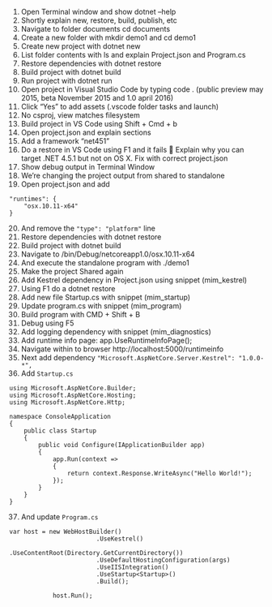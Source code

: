 1.	Open Terminal window and show dotnet –help
2.	Shortly explain new, restore, build, publish, etc
3.	Navigate to folder documents cd documents
4.	Create a new folder with mkdir demo1 and cd demo1
5.	Create new project with dotnet new
6.	List folder contents with ls and explain Project.json and Program.cs
7.	Restore dependencies with dotnet restore
8.	Build project with dotnet build
9.	Run project with dotnet run
10.	 Open project in Visual Studio Code by typing code . (public preview may 2015, beta November 2015 and 1.0 april 2016)
11.	 Click “Yes” to add assets (.vscode folder tasks and launch)
12.	 No csproj, view matches filesystem
13.	Build project in VS Code using Shift + Cmd + b
14.	Open project.json and explain sections
15.	Add a framework “net451”
16.	 Do a restore in VS Code using F1 and it fails  Explain why you can target .NET 4.5.1 but not on OS X. Fix with correct project.json
17.	 Show debug output in Terminal Window
18.	We’re changing the project output from shared to standalone
19.	Open project.json and add
```
"runtimes": {
    "osx.10.11-x64"
}
```
20.	And remove the `"type": "platform"` line
21.	Restore dependencies with dotnet restore
22.	Build project with dotnet build
23.	Navigate to /bin/Debug/netcoreapp1.0/osx.10.11-x64
24.	And execute the standalone program with ./demo1
25.	Make the project Shared again
26.	Add Kestrel dependency in Project.json using snippet (mim_kestrel)
27.	Using F1 do a dotnet restore
28.	Add new file Startup.cs with snippet (mim_startup)
29.	Update program.cs with snippet (mim_program)
30.	Build program with CMD + Shift + B
31.	Debug using F5
32.	Add logging dependency with snippet (mim_diagnostics)
33.	Add runtime info page: app.UseRuntimeInfoPage();
34.	Navigate within to browser http://localhost:5000/runtimeinfo
35. Next add dependency `"Microsoft.AspNetCore.Server.Kestrel": "1.0.0-*",`
36. Add `Startup.cs`

```
using Microsoft.AspNetCore.Builder;
using Microsoft.AspNetCore.Hosting;
using Microsoft.AspNetCore.Http;

namespace ConsoleApplication
{
    public class Startup
    {
        public void Configure(IApplicationBuilder app)
        {
            app.Run(context =>
            {
                return context.Response.WriteAsync("Hello World!");
            });
        }
    }
}
```

37. And update `Program.cs`
```
var host = new WebHostBuilder()
                        .UseKestrel()
                        .UseContentRoot(Directory.GetCurrentDirectory())
                        .UseDefaultHostingConfiguration(args)
                        .UseIISIntegration()
                        .UseStartup<Startup>()
                        .Build();

            host.Run();
```